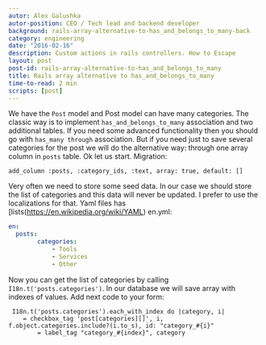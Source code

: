 ```yaml
---
autor: Alex Galushka
autor-position: CEO / Tech lead and backend developer
background: rails-array-alternative-to-has_and_belongs_to_many-back
category: engineering
date: "2016-02-16"
description: Custom actions in rails controllers. How to Escape
layout: post
post-id: rails-array-alternative-to-has_and_belongs_to_many
title: Rails array alternative to has_and_belongs_to_many
time-to-read: 2 min
scripts: [post]
---
```


We have the `Post` model and Post model can have many categories. The classic way is to implement `has_and_belongs_to_many` association and two additional tables. If you need some advanced functionality then you should go with `has_many through` association. But if you need just to save several categories for the post we will do the alternative way: through one array column in `posts` table. Ok let us start.
Migration:

`add_column :posts, :category_ids, :text, array: true, default: []`

Very often we need to store some seed data. In our case we should store the list of categories and this data will never be updated. I prefer to use the localizations for that. Yaml files has [lists(https://en.wikipedia.org/wiki/YAML)
en.yml:

```yaml
en:
  posts:
		categories:
			- Tools
			- Services
			- Other
```

Now you can get the list of categories by calling `I18n.t('posts.categories')`. In our database we will save array with indexes of values.
Add next code to your form:

```slim
 I18n.t('posts.categories').each_with_index do |category, i|
    = checkbox_tag 'post[categories][]', i, f.object.categories.include?(i.to_s), id: "category_#{i}"
		= label_tag "category_#{index}", category
```

